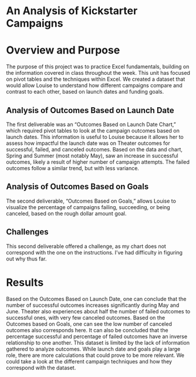 # An Analysis of Kickstarter Campaigns

# Overview and Purpose
The purpose of this project was to practice Excel fundamentals, building on the information covered in class throughout the week. This unit has focused on pivot tables and the techniques within Excel. We created a dataset that would allow Louise to understand how different campaigns compare and contrast to each other, based on launch dates and funding goals. 

## Analysis of Outcomes Based on Launch Date
The first deliverable was an “Outcomes Based on Launch Date Chart,” which required pivot tables to look at the campaign outcomes based on launch dates. This information is useful to Louise because it allows her to assess how impactful the launch date was on Theater outcomes for successful, failed, and canceled outcomes. Based on the data and chart, Spring and Summer (most notably May), saw an increase in successful outcomes, likely a result of higher number of campaign attempts. The failed outcomes follow a similar trend, but with less variance. 

## Analysis of Outcomes Based on Goals
The second deliverable, “Outcomes Based on Goals,” allows Louise to visualize the percentage of campaigns failing, succeeding, or being canceled, based on the rough dollar amount goal. 

## Challenges
This second deliverable offered a challenge, as my chart does not correspond with the one on the instructions. I’ve had difficulty in figuring out why thus far.

# Results
Based on the Outcomes Based on Launch Date, one can conclude that the number of successful outcomes increases significantly during May and June. Theater also experiences about half the number of failed outcomes to successful ones, with very few canceled outcomes. Based on the Outcomes based on Goals, one can see the low number of canceled outcomes also corresponds here. It can also be concluded that the percentage successful and percentage of failed outcomes have an inverse relationship to one another. This dataset is limited by the lack of information gathered to analyze outcomes. While launch date and goals play a large role, there are more calculations that could prove to be more relevant. We could take a look at the different campaign techniques and how they correspond with the dataset. 
